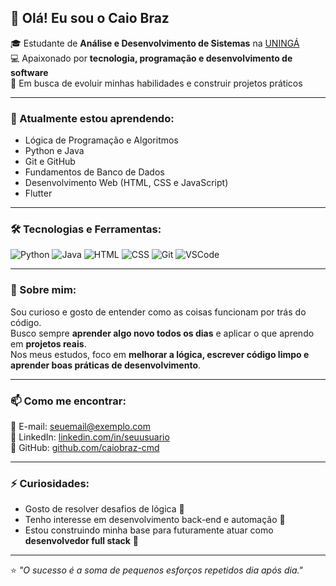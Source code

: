 ## 👋 Olá! Eu sou o Caio Braz  

🎓 Estudante de **Análise e Desenvolvimento de Sistemas** na [UNINGÁ](https://www.uninga.br/)  
💻 Apaixonado por **tecnologia, programação e desenvolvimento de software**  
🚀 Em busca de evoluir minhas habilidades e construir projetos práticos  

---

### 🌱 Atualmente estou aprendendo:
- Lógica de Programação e Algoritmos  
- Python e Java  
- Git e GitHub  
- Fundamentos de Banco de Dados  
- Desenvolvimento Web (HTML, CSS e JavaScript)
- Flutter

---

### 🛠️ Tecnologias e Ferramentas:
![Python](https://img.shields.io/badge/Python-3776AB?style=for-the-badge&logo=python&logoColor=white)
![Java](https://img.shields.io/badge/Java-ED8B00?style=for-the-badge&logo=java&logoColor=white)
![HTML](https://img.shields.io/badge/HTML5-E34F26?style=for-the-badge&logo=html5&logoColor=white)
![CSS](https://img.shields.io/badge/CSS3-1572B6?style=for-the-badge&logo=css3&logoColor=white)
![Git](https://img.shields.io/badge/Git-F05033?style=for-the-badge&logo=git&logoColor=white)
![VSCode](https://img.shields.io/badge/VSCode-007ACC?style=for-the-badge&logo=visualstudiocode&logoColor=white)

---

### 💬 Sobre mim:
Sou curioso e gosto de entender como as coisas funcionam por trás do código.  
Busco sempre **aprender algo novo todos os dias** e aplicar o que aprendo em **projetos reais**.  
Nos meus estudos, foco em **melhorar a lógica, escrever código limpo e aprender boas práticas de desenvolvimento**.

---

### 📫 Como me encontrar:
📧 E-mail: [seuemail@exemplo.com](mailto:seuemail@exemplo.com)  
💼 LinkedIn: [linkedin.com/in/seuusuario](https://linkedin.com/in/seuusuario)  
🐙 GitHub: [github.com/caiobraz-cmd](https://github.com/caiobraz-cmd)

---

### ⚡ Curiosidades:
- Gosto de resolver desafios de lógica 🧩  
- Tenho interesse em desenvolvimento back-end e automação 🧠  
- Estou construindo minha base para futuramente atuar como **desenvolvedor full stack** 🚀

---

⭐️ _"O sucesso é a soma de pequenos esforços repetidos dia após dia."_  
